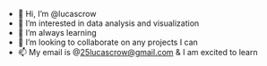 - 👋 Hi, I’m @lucascrow
- 👀 I’m interested in data analysis and visualization
- 🌱 I’m always learning
- 💞️ I’m looking to collaborate on any projects I can
- 📫 My email is @25lucascrow@gmail.com & I am excited to learn 

<!---
lucascrow/lucascrow is a ✨ special ✨ repository because its `README.md` (this file) appears on your GitHub profile.
You can click the Preview link to take a look at your changes.
--->
